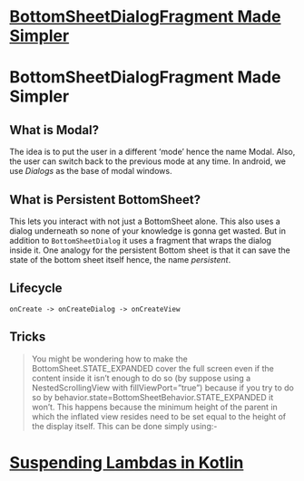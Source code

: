 # [BottomSheetDialogFragment Made Simpler](https://medium.com/swlh/bottomsheetdialogfragment-made-simpler-b32fa8e20928)
# BottomSheetDialogFragment Made Simpler

## What is Modal?
The idea is to put the user in a different ‘mode’ hence the name Modal. Also, the user can switch back to the previous mode at any time. In android, we use *Dialogs* as the base of modal windows.

## What is Persistent BottomSheet?
This lets you interact with not just a BottomSheet alone. This also uses a dialog underneath so none of your knowledge is gonna get wasted. But in addition to `BottomSheetDialog` it uses a fragment that wraps the dialog inside it. One analogy for the persistent Bottom sheet is that it can save the state of the bottom sheet itself hence, the name *persistent*.

## Lifecycle
```
onCreate -> onCreateDialog -> onCreateView
```

## Tricks
>You might be wondering how to make the BottomSheet.STATE_EXPANDED cover the full screen even if the content inside it isn’t enough to do so (by suppose using a NestedScrollingView with fillViewPort=”true”) because if you try to do so by behavior.state=BottomSheetBehavior.STATE_EXPANDED it won’t. This happens because the minimum height of the parent in which the inflated view resides need to be set equal to the height of the display itself. This can be done simply using:-

# [Suspending Lambdas in Kotlin](https://medium.com/livefront/suspending-lambdas-in-kotlin-7319d2d7092a)

